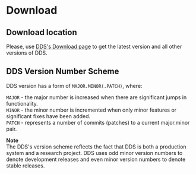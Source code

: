 # Download

## Download location

Please, use [DDS's Download page](http://dds.gsi.de/download.html) to get the latest version and all other versions of DDS.

## DDS Version Number Scheme

DDS version has a form of ```MAJOR.MINOR(.PATCH)```, where:

```MAJOR``` - the major number is increased when there are significant jumps in functionality.  
```MINOR``` - the minor number is incremented when only minor features or significant fixes have been added.  
```PATCH``` - represents a number of commits (patches) to a current major.minor pair.

**Note**  
The DDS's version scheme reflects the fact that DDS is both a production system and a research project. DDS uses odd minor version numbers to denote development releases and even minor version numbers to denote stable releases.
